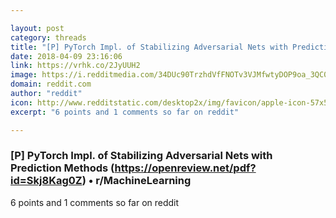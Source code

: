 ```yaml
---

layout: post
category: threads
title: "[P] PyTorch Impl. of Stabilizing Adversarial Nets with Prediction Methods (https://openreview.net/pdf?id=Skj8Kag0Z)"
date: 2018-04-09 23:16:06
link: https://vrhk.co/2JyUUH2
image: https://i.redditmedia.com/34DUc90TrzhdVfFNOTv3VJMfwtyDOP9oa_3QC0cWOBI.jpg?w=320&s=1a1ec94a39e047a08727dfede2433c78
domain: reddit.com
author: "reddit"
icon: http://www.redditstatic.com/desktop2x/img/favicon/apple-icon-57x57.png
excerpt: "6 points and 1 comments so far on reddit"

---
```


### [P] PyTorch Impl. of Stabilizing Adversarial Nets with Prediction Methods (https://openreview.net/pdf?id=Skj8Kag0Z) • r/MachineLearning

6 points and 1 comments so far on reddit